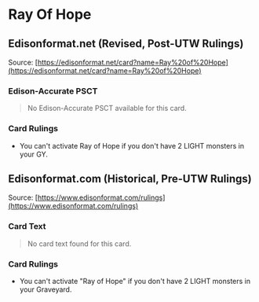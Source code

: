 # Ray Of Hope

## Edisonformat.net (Revised, Post-UTW Rulings)

Source: [https://edisonformat.net/card?name=Ray%20of%20Hope](https://edisonformat.net/card?name=Ray%20of%20Hope)

### Edison-Accurate PSCT

> No Edison-Accurate PSCT available for this card.

### Card Rulings

*   You can't activate Ray of Hope if you don't have 2 LIGHT monsters in your GY.


## Edisonformat.com (Historical, Pre-UTW Rulings)

Source: [https://www.edisonformat.com/rulings](https://www.edisonformat.com/rulings)

### Card Text

> No card text found for this card.

### Card Rulings

*   You can't activate "Ray of Hope" if you don't have 2 LIGHT monsters in your Graveyard.


